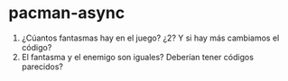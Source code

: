 # pacman-async

1. ¿Cúantos fantasmas hay en el juego? ¿2? Y si hay más cambiamos el código?
2. El fantasma y el enemigo son iguales? Deberían tener códigos parecidos?
